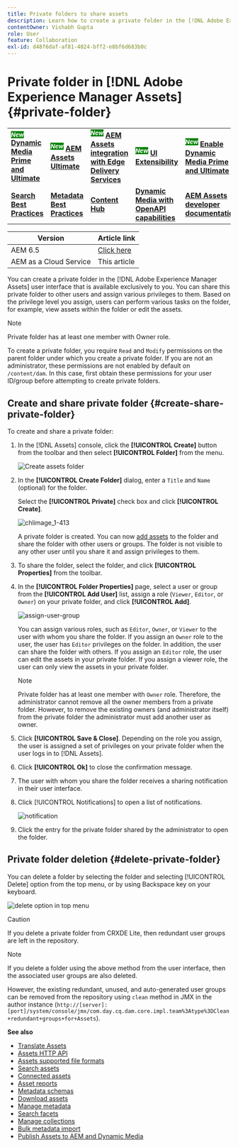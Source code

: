 ```yaml
---
title: Private folders to share assets
description: Learn how to create a private folder in the [!DNL Adobe Experience Manager Assets] and share it with other users and the assign various privileges to them.
contentOwner: Vishabh Gupta
role: User
feature: Collaboration
exl-id: d48f6daf-af81-4024-bff2-e8bf6d683b0c
---
```

# Private folder in [!DNL Adobe Experience Manager Assets] {#private-folder}

<table>
    <tr>
        <td>
            <sup style= "background-color:#008000; color:#FFFFFF; font-weight:bold"><i>New</i></sup> <a href="/help/assets/dynamic-media/dm-prime-ultimate.md"><b>Dynamic Media Prime and Ultimate</b></a>
        </td>
        <td>
            <sup style= "background-color:#008000; color:#FFFFFF; font-weight:bold"><i>New</i></sup> <a href="/help/assets/assets-ultimate-overview.md"><b>AEM Assets Ultimate</b></a>
        </td>
        <td>
            <sup style= "background-color:#008000; color:#FFFFFF; font-weight:bold"><i>New</i></sup> <a href="/help/assets/integrate-aem-assets-edge-delivery-services.md"><b>AEM Assets integration with Edge Delivery Services</b></a>
        </td>
        <td>
            <sup style= "background-color:#008000; color:#FFFFFF; font-weight:bold"><i>New</i></sup> <a href="/help/assets/aem-assets-view-ui-extensibility.md"><b>UI Extensibility</b></a>
        </td>
          <td>
            <sup style= "background-color:#008000; color:#FFFFFF; font-weight:bold"><i>New</i></sup> <a href="/help/assets/dynamic-media/enable-dynamic-media-prime-and-ultimate.md"><b>Enable Dynamic Media Prime and Ultimate</b></a>
        </td>
    </tr>
    <tr>
        <td>
            <a href="/help/assets/search-best-practices.md"><b>Search Best Practices</b></a>
        </td>
        <td>
            <a href="/help/assets/metadata-best-practices.md"><b>Metadata Best Practices</b></a>
        </td>
        <td>
            <a href="/help/assets/product-overview.md"><b>Content Hub</b></a>
        </td>
        <td>
            <a href="/help/assets/dynamic-media-open-apis-overview.md"><b>Dynamic Media with OpenAPI capabilities</b></a>
        </td>
        <td>
            <a href="https://developer.adobe.com/experience-cloud/experience-manager-apis/"><b>AEM Assets developer documentation</b></a>
        </td>
    </tr>
</table>

| Version | Article link |
| -------- | ---------------------------- |
| AEM 6.5  |    [Click here](https://experienceleague.adobe.com/docs/experience-manager-65/assets/managing/private-folder.html?lang=en)                  |
| AEM as a Cloud Service     | This article         |

You can create a private folder in the [!DNL Adobe Experience Manager Assets] user interface that is available exclusively to you. You can share this private folder to other users and assign various privileges to them. Based on the privilege level you assign, users can perform various tasks on the folder, for example, view assets within the folder or edit the assets.

>[!NOTE]
>
>Private folder has at least one member with Owner role.
>
>To create a private folder, you require `Read` and `Modify` permissions on the parent folder under which you create a private folder. If you are not an administrator, these permissions are not enabled by default on `/content/dam`. In this case, first obtain these permissions for your user ID/group before attempting to create private folders.

## Create and share private folder  {#create-share-private-folder}

To create and share a private folder:

1. In the [!DNL Assets] console, click the **[!UICONTROL Create]** button from the toolbar and then select **[!UICONTROL Folder]** from the menu.

   ![Create assets folder](assets/create-folder.png)

1. In the **[!UICONTROL Create Folder]** dialog, enter a `Title` and `Name` (optional) for the folder. 

   Select the **[!UICONTROL Private]** check box and click **[!UICONTROL Create]**. 

   ![chlimage_1-413](assets/create-private-folder.png)

   A private folder is created. You can now [add assets](add-assets.md#upload-assets) to the folder and share the folder with other users or groups. The folder is not visible to any other user until you share it and assign privileges to them. 

1. To share the folder, select the folder, and click **[!UICONTROL Properties]** from the toolbar.

1. In the **[!UICONTROL Folder Properties]** page, select a user or group from the **[!UICONTROL Add User]** list, assign a role (`Viewer`, `Editor`, or `Owner`) on your private folder, and click **[!UICONTROL Add]**. 

   ![assign-user-group](assets/assign-permissions-private-folder.png)

   You can assign various roles, such as `Editor`, `Owner`, or `Viewer` to the user with whom you share the folder. If you assign an `Owner` role to the user, the user has `Editor` privileges on the folder. In addition, the user can share the folder with others. If you assign an `Editor` role, the user can edit the assets in your private folder. If you assign a viewer role, the user can only view the assets in your private folder.

   >[!NOTE]
   >
   >Private folder has at least one member with `Owner` role. Therefore, the administrator cannot remove all the owner members from a private folder. However, to remove the existing owners (and administrator itself) from the private folder the administrator must add another user as owner.

1. Click **[!UICONTROL Save & Close]**. Depending on the role you assign, the user is assigned a set of privileges on your private folder when the user logs in to [!DNL Assets].
1. Click **[!UICONTROL Ok]** to close the confirmation message.
1. The user with whom you share the folder receives a sharing notification in their user interface. 

1. Click [!UICONTROL Notifications] to open a list of notifications.

   ![notification](assets/notification-icon.png)

1. Click the entry for the private folder shared by the administrator to open the folder.

## Private folder deletion {#delete-private-folder}

You can delete a folder by selecting the folder and selecting [!UICONTROL Delete] option from the top menu, or by using Backspace key on your keyboard.

![delete option in top menu](assets/delete-option.png)

>[!CAUTION]
>
>If you delete a private folder from CRXDE Lite, then redundant user groups are left in the repository.

>[!NOTE]
>
>If you delete a folder using the above method from the user interface, then the associated user groups are also deleted.
>
>However, the existing redundant, unused, and auto-generated user groups can be removed from the repository using `clean` method in JMX in the author instance (`http://[server]:[port]/system/console/jmx/com.day.cq.dam.core.impl.team%3Atype%3DClean+redundant+groups+for+Assets`).

**See also**

* [Translate Assets](translate-assets.md)
* [Assets HTTP API](mac-api-assets.md)
* [Assets supported file formats](file-format-support.md)
* [Search assets](search-assets.md)
* [Connected assets](use-assets-across-connected-assets-instances.md)
* [Asset reports](asset-reports.md)
* [Metadata schemas](metadata-schemas.md)
* [Download assets](download-assets-from-aem.md)
* [Manage metadata](manage-metadata.md)
* [Search facets](search-facets.md)
* [Manage collections](manage-collections.md)
* [Bulk metadata import](metadata-import-export.md)
* [Publish Assets to AEM and Dynamic Media](/help/assets/publish-assets-to-aem-and-dm.md)
